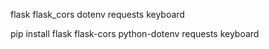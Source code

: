 

flask
flask_cors
dotenv
requests
keyboard

pip install flask flask-cors python-dotenv requests keyboard
